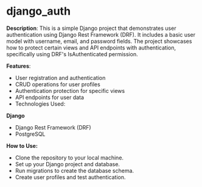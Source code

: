 # django_auth

**Description**:
This is a simple Django project that demonstrates user authentication using Django Rest Framework (DRF). It includes a basic user model with username, email, and password fields. The project showcases how to protect certain views and API endpoints with authentication, specifically using DRF's IsAuthenticated permission.

**Features**:

- User registration and authentication
- CRUD operations for user profiles
- Authentication protection for specific views
- API endpoints for user data
- Technologies Used:

**Django**
- Django Rest Framework (DRF)
- PostgreSQL

**How to Use:**

- Clone the repository to your local machine.
- Set up your Django project and database.
- Run migrations to create the database schema.
- Create user profiles and test authentication.
